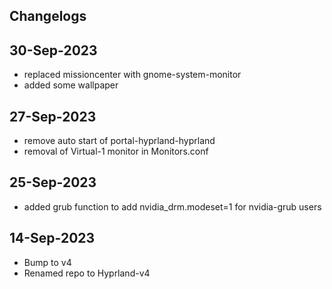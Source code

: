 ## Changelogs

## 30-Sep-2023
- replaced missioncenter with gnome-system-monitor
- added some wallpaper

## 27-Sep-2023
- remove auto start of portal-hyprland-hyprland
- removal of Virtual-1 monitor in Monitors.conf

## 25-Sep-2023
- added grub function to add nvidia_drm.modeset=1 for nvidia-grub users

## 14-Sep-2023
- Bump to v4
- Renamed repo to Hyprland-v4



